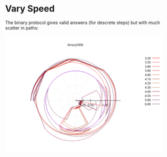 # Vary Speed

The binary protocol gives valid answers (for descrete steps) but with much scatter in paths:

![binary_speed](binary_speed.png)
